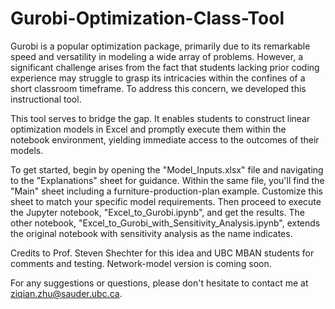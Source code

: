 # Gurobi-Optimization-Class-Tool

Gurobi is a popular optimization package, primarily due to its remarkable speed and versatility in modeling a wide array of problems. However, a significant challenge arises from the fact that students lacking prior coding experience may struggle to grasp its intricacies within the confines of a short classroom timeframe. To address this concern, we developed this instructional tool.

This tool serves to bridge the gap. It enables students to construct linear optimization models in Excel and promptly execute them within the notebook environment, yielding immediate access to the outcomes of their models.

To get started, begin by opening the "Model_Inputs.xlsx" file and navigating to the "Explanations" sheet for guidance. Within the same file, you'll find the "Main" sheet including a furniture-production-plan example. Customize this sheet to match your specific model requirements. Then proceed to execute the Jupyter notebook, "Excel_to_Gurobi.ipynb", and get the results. The other notebook, "Excel_to_Gurobi_with_Sensitivity_Analysis.ipynb", extends the original notebook with sensitivity analysis as the name indicates. 

Credits to Prof. Steven Shechter for this idea and UBC MBAN students for comments and testing. Network-model version is coming soon. 

For any suggestions or questions, please don't hesitate to contact me at ziqian.zhu@sauder.ubc.ca.
